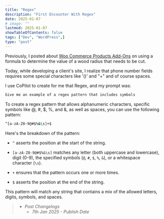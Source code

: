 ```yaml
---
title: "Regex"
description: "First Encounter With Regex"
date: 2025-01-07
# image: ""
lastmod: 2025-01-07
showTableOfContents: false
tags: ["Dev", "WordPress",]
type: "post"
---
```


Previously, I posted about [Woo Commerce Products Add-Ons](/WCPA) on using a formula to determine the value of a wood radius that needs to be cut.

Today, while developing a client's site, I realize that phone number fields requires some special characters like '()' and "+" and of course spaces.

I use CoPilot to create for me that Regex, and my prompt was:

```markdown
Give me an example of a regex pattern that includes symbols
```

To create a regex pattern that allows alphanumeric characters, specific symbols like @, #, $, %, and &, as well as spaces, you can use the following pattern:

```bash
^[a-zA-Z0-9@#$%&\s]+$
```

Here's the breakdown of the pattern:

- `^` asserts the position at the start of the string.

- `[a-zA-Z0-9@#$%&\s]` matches any letter (both uppercase and lowercase), digit (0-9), the specified symbols (`@`, `#`, `$`, `%`, `&`), or a whitespace character (`\s`).

- `+` ensures that the pattern occurs one or more times.

- `$` asserts the position at the end of the string.

This pattern will match any string that contains a mix of the allowed letters, digits, symbols, and spaces.

> - *Post Changelogs*
>   - *7th Jan 2025 - Publish Date*
